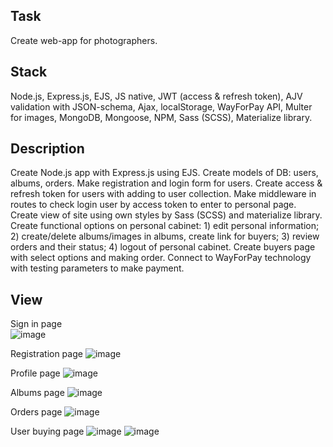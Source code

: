 ## Task
Create web-app for photographers.

## Stack
Node.js, Express.js, EJS, JS native, JWT (access & refresh token), AJV validation with JSON-schema, Ajax, localStorage, WayForPay API, Multer for images, MongoDB, Mongoose, NPM, Sass (SCSS), Materialize library.

## Description
Create Node.js app with Express.js using EJS. Create models of DB: users, albums, orders.
Make registration and login form for users. Create access & refresh token for users with adding to user collection.
Make middleware in routes to check login user by access token to enter to personal page.
Create view of site using own styles by Sass (SCSS) and materialize library.
Create functional options on personal cabinet:
	1) edit personal information;
	2) create/delete albums/images in albums, create link for buyers;
	3) review orders and their status;
	4) logout of personal cabinet. 
Create buyers page with select options and making order.
Connect to WayForPay technology with testing parameters to make payment.

## View

Sign in page	 
![image](https://user-images.githubusercontent.com/46706194/146981954-391924c0-5d58-4ee4-a7fd-d5bcbdd11c98.png)

Registration page 
![image](https://user-images.githubusercontent.com/46706194/146981971-6330a31d-4d1c-4cca-9e35-15a8b054f147.png)

Profile page
![image](https://user-images.githubusercontent.com/46706194/146981991-2c01ef9c-686d-488f-ab44-139b9ab4e599.png)

Albums page
![image](https://user-images.githubusercontent.com/46706194/146982020-d1b36435-c860-48b6-bc2c-3d1393914d86.png)

Orders page
![image](https://user-images.githubusercontent.com/46706194/146982041-1dcd7695-e45d-4caa-823d-1a2c369fc945.png)

User buying page
![image](https://user-images.githubusercontent.com/46706194/146982066-520555be-b83b-4491-acfc-7bc1916582a9.png)
![image](https://user-images.githubusercontent.com/46706194/146982073-c76a10bf-7f79-4d66-beeb-864c64135f5e.png)
